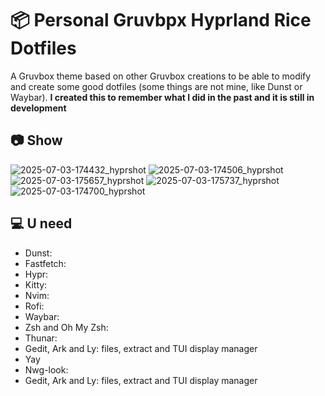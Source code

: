 # 📦 Personal Gruvbpx Hyprland Rice Dotfiles
A  Gruvbox theme based on other Gruvbox creations to be able to modify and create some good dotfiles (some things are not mine, like Dunst or Waybar). **I created this to remember what I did in the past and it is still in development**

## 📷 Show
![2025-07-03-174432_hyprshot](https://github.com/user-attachments/assets/5f3f2089-5ec7-4b37-b975-0bc7411f2ddb)
![2025-07-03-174506_hyprshot](https://github.com/user-attachments/assets/2cf1ee06-6ded-45de-ab2e-0d1e7bd1fbe0)
![2025-07-03-175657_hyprshot](https://github.com/user-attachments/assets/00542eac-7d2f-4e87-a003-0ff2d23f3678)
![2025-07-03-175737_hyprshot](https://github.com/user-attachments/assets/452e50dc-b388-4d32-8066-822c205ba26f)
![2025-07-03-174700_hyprshot](https://github.com/user-attachments/assets/7b751e05-0fe7-474d-856c-600617046309)

## 💻 U need
- Dunst:
- Fastfetch:
- Hypr:
- Kitty:
- Nvim:
- Rofi:
- Waybar:
- Zsh and Oh My Zsh:
- Thunar:
- Gedit, Ark and Ly: files, extract and TUI display manager
- Yay
- Nwg-look:
- Gedit, Ark and Ly: files, extract and TUI display manager
